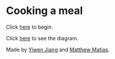 # Cooking a meal
Click [here](https://yiwenj7888.github.io/cyoa-project/choose-meal.html) to begin.

Click [here](https://docs.google.com/drawings/d/1_6T6eZK7tGcxGMh48i9LAWctstqL3mS-UJ7Kp59yrzc/edit) to see the diagram.

Made by [Yiwen Jiang](https://github.com/yiwenj7888) and [Matthew Matias](https://github.com/matthewm0856).
